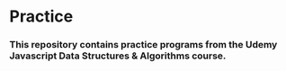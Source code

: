 # Practice
### This repository contains practice programs from the Udemy Javascript Data Structures & Algorithms course.
